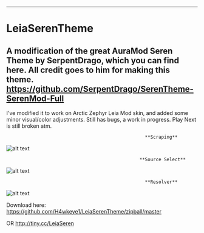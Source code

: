 ------------------------------------------------------------------------------------------------------------------------------------------
# LeiaSerenTheme
A modification of the great AuraMod Seren Theme by SerpentDrago, which you can find here. All credit goes to him for making this theme.
https://github.com/SerpentDrago/SerenTheme-SerenMod-Full
------------------------------------------------------------------------------------------------------------------------------------------

I've modified it to work on Arctic Zephyr Leia Mod skin, and added some minor visual/color adjustments. Still has bugs, a work in progress. Play Next is still broken atm.

                                                       **Scraping**
![alt text](https://i.imgur.com/5JdPkqi.png)

                                                     **Source Select**
![alt text](https://i.imgur.com/gzDBI3Y.png)

                                                       **Resolver**
![alt text](https://i.imgur.com/idrNWM2.png)

Download here:
https://github.com/H4wkeye1/LeiaSerenTheme/zipball/master

OR
http://tiny.cc/LeiaSeren

